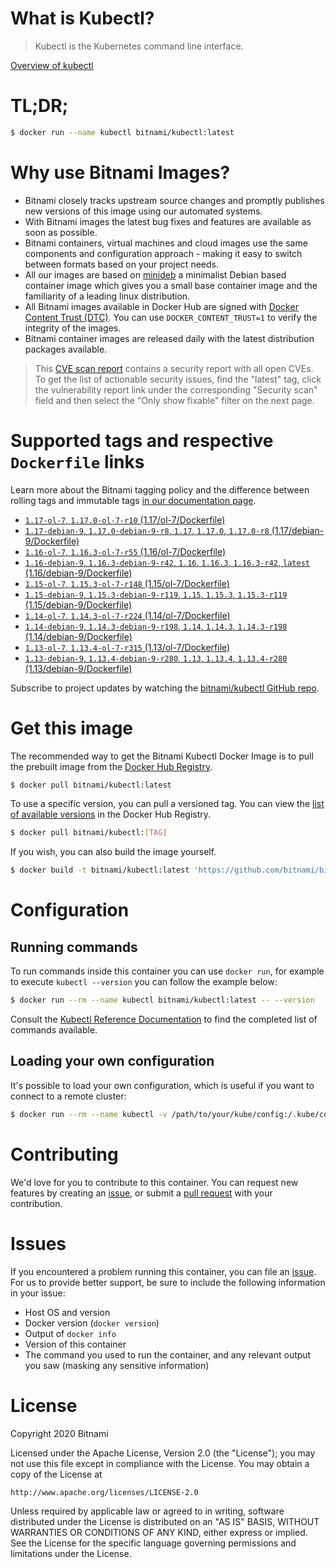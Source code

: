 
# What is Kubectl?

> Kubectl is the Kubernetes command line interface.

[Overview of kubectl](https://kubernetes.io/docs/reference/kubectl/overview/)

# TL;DR;

```bash
$ docker run --name kubectl bitnami/kubectl:latest
```

# Why use Bitnami Images?

* Bitnami closely tracks upstream source changes and promptly publishes new versions of this image using our automated systems.
* With Bitnami images the latest bug fixes and features are available as soon as possible.
* Bitnami containers, virtual machines and cloud images use the same components and configuration approach - making it easy to switch between formats based on your project needs.
* All our images are based on [minideb](https://github.com/bitnami/minideb) a minimalist Debian based container image which gives you a small base container image and the familiarity of a leading linux distribution.
* All Bitnami images available in Docker Hub are signed with [Docker Content Trust (DTC)](https://docs.docker.com/engine/security/trust/content_trust/). You can use `DOCKER_CONTENT_TRUST=1` to verify the integrity of the images.
* Bitnami container images are released daily with the latest distribution packages available.


> This [CVE scan report](https://quay.io/repository/bitnami/kubectl?tab=tags) contains a security report with all open CVEs. To get the list of actionable security issues, find the "latest" tag, click the vulnerability report link under the corresponding "Security scan" field and then select the "Only show fixable" filter on the next page.

# Supported tags and respective `Dockerfile` links

Learn more about the Bitnami tagging policy and the difference between rolling tags and immutable tags [in our documentation page](https://docs.bitnami.com/containers/how-to/understand-rolling-tags-containers/).


* [`1.17-ol-7`, `1.17.0-ol-7-r10` (1.17/ol-7/Dockerfile)](https://github.com/bitnami/bitnami-docker-kubectl/blob/1.17.0-ol-7-r10/1.17/ol-7/Dockerfile)
* [`1.17-debian-9`, `1.17.0-debian-9-r8`, `1.17`, `1.17.0`, `1.17.0-r8` (1.17/debian-9/Dockerfile)](https://github.com/bitnami/bitnami-docker-kubectl/blob/1.17.0-debian-9-r8/1.17/debian-9/Dockerfile)
* [`1.16-ol-7`, `1.16.3-ol-7-r55` (1.16/ol-7/Dockerfile)](https://github.com/bitnami/bitnami-docker-kubectl/blob/1.16.3-ol-7-r55/1.16/ol-7/Dockerfile)
* [`1.16-debian-9`, `1.16.3-debian-9-r42`, `1.16`, `1.16.3`, `1.16.3-r42`, `latest` (1.16/debian-9/Dockerfile)](https://github.com/bitnami/bitnami-docker-kubectl/blob/1.16.3-debian-9-r42/1.16/debian-9/Dockerfile)
* [`1.15-ol-7`, `1.15.3-ol-7-r148` (1.15/ol-7/Dockerfile)](https://github.com/bitnami/bitnami-docker-kubectl/blob/1.15.3-ol-7-r148/1.15/ol-7/Dockerfile)
* [`1.15-debian-9`, `1.15.3-debian-9-r119`, `1.15`, `1.15.3`, `1.15.3-r119` (1.15/debian-9/Dockerfile)](https://github.com/bitnami/bitnami-docker-kubectl/blob/1.15.3-debian-9-r119/1.15/debian-9/Dockerfile)
* [`1.14-ol-7`, `1.14.3-ol-7-r224` (1.14/ol-7/Dockerfile)](https://github.com/bitnami/bitnami-docker-kubectl/blob/1.14.3-ol-7-r224/1.14/ol-7/Dockerfile)
* [`1.14-debian-9`, `1.14.3-debian-9-r198`, `1.14`, `1.14.3`, `1.14.3-r198` (1.14/debian-9/Dockerfile)](https://github.com/bitnami/bitnami-docker-kubectl/blob/1.14.3-debian-9-r198/1.14/debian-9/Dockerfile)
* [`1.13-ol-7`, `1.13.4-ol-7-r315` (1.13/ol-7/Dockerfile)](https://github.com/bitnami/bitnami-docker-kubectl/blob/1.13.4-ol-7-r315/1.13/ol-7/Dockerfile)
* [`1.13-debian-9`, `1.13.4-debian-9-r280`, `1.13`, `1.13.4`, `1.13.4-r280` (1.13/debian-9/Dockerfile)](https://github.com/bitnami/bitnami-docker-kubectl/blob/1.13.4-debian-9-r280/1.13/debian-9/Dockerfile)

Subscribe to project updates by watching the [bitnami/kubectl GitHub repo](https://github.com/bitnami/bitnami-docker-kubectl).

# Get this image

The recommended way to get the Bitnami Kubectl Docker Image is to pull the prebuilt image from the [Docker Hub Registry](https://hub.docker.com/r/bitnami/kubectl).

```bash
$ docker pull bitnami/kubectl:latest
```

To use a specific version, you can pull a versioned tag. You can view the [list of available versions](https://hub.docker.com/r/bitnami/kubectl/tags/) in the Docker Hub Registry.

```bash
$ docker pull bitnami/kubectl:[TAG]
```

If you wish, you can also build the image yourself.

```bash
$ docker build -t bitnami/kubectl:latest 'https://github.com/bitnami/bitnami-docker-kubectl.git#master:1.16/debian-9'
```

# Configuration

## Running commands

To run commands inside this container you can use `docker run`, for example to execute `kubectl --version` you can follow the example below:

```bash
$ docker run --rm --name kubectl bitnami/kubectl:latest -- --version
```

Consult the [Kubectl Reference Documentation](https://kubernetes.io/docs/reference/generated/kubectl/kubectl-commands) to find the completed list of commands available.

## Loading your own configuration

It's possible to load your own configuration, which is useful if you want to connect to a remote cluster:

```bash
$ docker run --rm --name kubectl -v /path/to/your/kube/config:/.kube/config bitnami/kubectl:latest
```

# Contributing

We'd love for you to contribute to this container. You can request new features by creating an [issue](https://github.com/bitnami/bitnami-docker-kubectl/issues), or submit a [pull request](https://github.com/bitnami/bitnami-docker-kubectl/pulls) with your contribution.

# Issues

If you encountered a problem running this container, you can file an [issue](https://github.com/bitnami/bitnami-docker-kubectl/issues). For us to provide better support, be sure to include the following information in your issue:

- Host OS and version
- Docker version (`docker version`)
- Output of `docker info`
- Version of this container
- The command you used to run the container, and any relevant output you saw (masking any sensitive information)

# License

Copyright 2020 Bitnami

Licensed under the Apache License, Version 2.0 (the "License");
you may not use this file except in compliance with the License.
You may obtain a copy of the License at

    http://www.apache.org/licenses/LICENSE-2.0

Unless required by applicable law or agreed to in writing, software
distributed under the License is distributed on an "AS IS" BASIS,
WITHOUT WARRANTIES OR CONDITIONS OF ANY KIND, either express or implied.
See the License for the specific language governing permissions and
limitations under the License.

